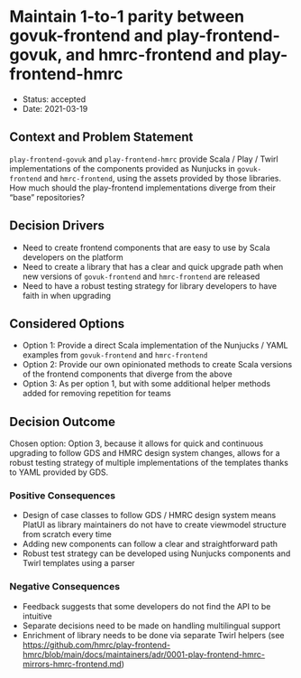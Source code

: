 # Maintain 1-to-1 parity between govuk-frontend and play-frontend-govuk, and hmrc-frontend and play-frontend-hmrc

* Status: accepted
* Date: 2021-03-19

## Context and Problem Statement

`play-frontend-govuk` and `play-frontend-hmrc` provide Scala / Play / Twirl implementations of the components provided 
as Nunjucks in `govuk-frontend` and `hmrc-frontend`, using the assets provided by those libraries. How much should the 
play-frontend implementations diverge from their “base” repositories?

## Decision Drivers 

* Need to create frontend components that are easy to use by Scala developers on the platform
* Need to create a library that has a clear and quick upgrade path when new versions of `govuk-frontend` and 
  `hmrc-frontend` are released
* Need to have a robust testing strategy for library developers to have faith in when upgrading

## Considered Options

* Option 1: Provide a direct Scala implementation of the Nunjucks / YAML examples from `govuk-frontend` and 
  `hmrc-frontend`
* Option 2: Provide our own opinionated methods to create Scala versions of the frontend components that diverge from 
  the above
* Option 3: As per option 1, but with some additional helper methods added for removing repetition for teams

## Decision Outcome

Chosen option: Option 3, because it allows for quick and continuous upgrading to follow GDS and HMRC design system 
changes, allows for a robust testing strategy of multiple implementations of the templates thanks to YAML provided by 
GDS.

### Positive Consequences

* Design of case classes to follow GDS / HMRC design system means PlatUI as library maintainers do not have to create 
  viewmodel structure from scratch every time
* Adding new components can follow a clear and straightforward path
* Robust test strategy can be developed using Nunjucks components and Twirl templates using a parser

### Negative Consequences

* Feedback suggests that some developers do not find the API to be intuitive
* Separate decisions need to be made on handling multilingual support
* Enrichment of library needs to be done via separate Twirl helpers 
  (see https://github.com/hmrc/play-frontend-hmrc/blob/main/docs/maintainers/adr/0001-play-frontend-hmrc-mirrors-hmrc-frontend.md)


